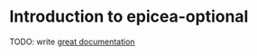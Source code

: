 # Introduction to epicea-optional

TODO: write [great documentation](http://jacobian.org/writing/what-to-write/)
